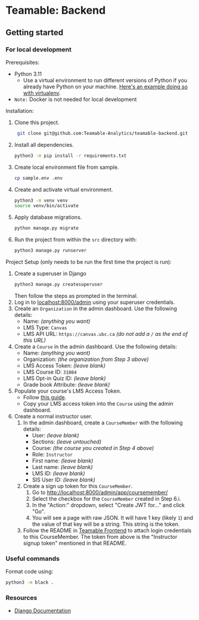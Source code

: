 # Teamable: Backend

## Getting started

### For local development

Prerequisites:

- Python 3.11
    - Use a virtual environment to run different versions of Python if you already have Python on your
      machine. [Here's an example doing so with virtualenv](https://www.freecodecamp.org/news/how-to-setup-virtual-environments-in-python/).
- `Note:` Docker is not needed for local development

Installation:

1. Clone this project.
   ```bash
    git clone git@github.com:Teamable-Analytics/teamable-backend.git
   ```
2. Install all dependencies.
   ```bash
   python3 -m pip install -r requirements.txt
   ```
3. Create local environment file from sample.
   ```bash
   cp sample.env .env
   ```
4. Create and activate virtual environment.
   ```bash
   python3 -m venv venv
   source venv/bin/activate
   ```
6. Apply database migrations.
   ```bash
   python manage.py migrate
   ```
8. Run the project from within the `src` directory with:
   ```bash
   python3 manage.py runserver
   ```

Project Setup (only needs to be run the first time the project is run):

1. Create a superuser in Django
   ```bash
   python3 manage.py createsuperuser
   ```
   Then follow the steps as prompted in the terminal.
2. Log in to [localhost:8000/admin](localhost:8000/admin) using your superuser credentials.
3. Create an `Organization` in the admin dashboard. Use the following details:
    - Name: _(anything you want)_
    - LMS Type: `Canvas`
    - LMS API URL: `https://canvas.ubc.ca` _(do not add a `/` as the end of this URL)_
4. Create a `Course` in the admin dashboard. Use the following details:
    - Name: _(anything you want)_
    - Organization: _(the organization from Step 3 above)_
    - LMS Access Token: _(leave blank)_
    - LMS Course ID: `31084`
    - LMS Opt-in Quiz ID: _(leave blank)_
    - Grade book Attribute: _(leave blank)_
5. Populate your course's LMS Access Token.
    - Follow [this guide](https://www.loom.com/share/d11258d2435942edb2c67e0eaeaad520).
    - Copy your LMS access token into the `Course` using the admin dashboard.
6. Create a normal instructor user.
    1. In the admin dashboard, create a `CourseMember` with the following details:
        - User: _(leave blank)_
        - Sections: _(leave untouched)_
        - Course: _(the course you created in Step 4 above)_
        - Role: `Instructor`
        - First name: _(leave blank)_
        - Last name: _(leave blank)_
        - LMS ID: _(leave blank)_
        - SIS User ID: _(leave blank)_
    2. Create a sign up token for this `CourseMember`.
       1. Go to [http://localhost:8000/admin/app/coursemember/](http://localhost:8000/admin/app/coursemember/)
       2. Select the checkbox for the `CourseMember` created in Step 6.i.
       3. In the "Action:" dropdown, select "Create JWT for..." and click "Go".
       4. You will see a page with raw JSON. It will have 1 key (likely `1`) and the value of that key will be a string. This string is the token.
    3. Follow the README in [Teamable Frontend](https://github.com/Teamable-Analytics/teamable-frontend) to attach login
        credentials to this CourseMember. The token from above is the "Instructor signup token" mentioned in that README.

### Useful commands

Format code using:
```bash
python3 -m black .
```

### Resources

- [Django Documentation](https://docs.djangoproject.com/en/5.0/)